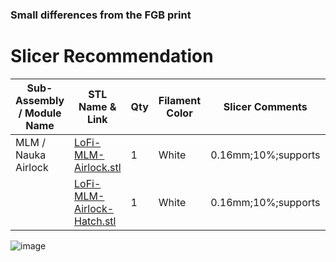 ### Small differences from the FGB print

# Slicer Recommendation 

|  **Sub-Assembly / Module Name** | **STL Name & Link** | **Qty** | **Filament Color** | **Slicer Comments** | **Approx Print Time [h:mm]** | **Approx Filament Used [g]** | **Approx Filament Used [m]** |
| ---- | --- | --- | --- | --- | --- | --- | --- |
| MLM / Nauka Airlock | [LoFi-MLM-Airlock.stl](https://github.com/ISS-Mimic/Mimic/blob/main/3D_Printing/MLM_Nauka/LoFi-MLM-Airlock.stl) | 1 | White | 0.16mm;10%;supports | 1:10| 5.12 | 1.72 |
|  | [LoFi-MLM-Airlock-Hatch.stl](https://github.com/ISS-Mimic/Mimic/blob/main/3D_Printing/MLM_Nauka/LoFi-MLM-Airlock-Hatch.stl) | 1 | White | 0.16mm;10%;supports | - | - | - |

![image](https://user-images.githubusercontent.com/58833710/197421753-35617ed6-82dc-4971-ad7f-ec57cb3ceee6.png)
